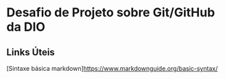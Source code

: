 # Desafio de Projeto sobre Git/GitHub da DIO

## Links Úteis

[Sintaxe básica markdown]https://www.markdownguide.org/basic-syntax/